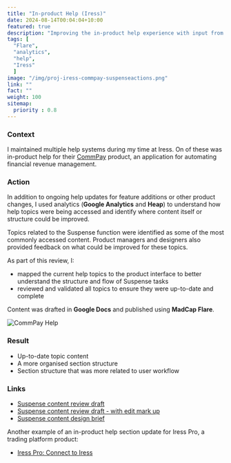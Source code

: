 ```yaml
---
title: "In-product Help (Iress)"
date: 2024-08-14T00:04:04+10:00
featured: true
description: "Improving the in-product help experience with input from analytics."
tags: [
  "Flare",
  "analytics",
  "help",
  "Iress"
  ]
image: "/img/proj-iress-commpay-suspenseactions.png"
link: ""
fact: ""
weight: 100
sitemap:
  priority : 0.8
---
```


### Context

I maintained multiple help systems during my time at Iress. On of these was in-product help for their [CommPay](https://www.iress.com/software/financial-advice/commpay/) product, an application for automating financial revenue management.

### Action

In addition to ongoing help updates for feature additions or other product changes, I used analytics (**Google Analytics** and **Heap**) to understand how help topics were being accessed and identify where content itself or structure could be improved. 

Topics related to the Suspense function were identified as some of the most commonly accessed content. Product managers and designers also provided feedback on what could be improved for these topics.

As part of this review, I:
- mapped the current help topics to the product interface to better understand the structure and flow of Suspense tasks
- reviewed and validated all topics to ensure they were up-to-date and complete

Content was drafted in **Google Docs** and published using **MadCap Flare**.

![CommPay Help](/img/proj-iress-commpay-suspenseactions.png)

### Result

- Up-to-date topic content
- A more organised section structure
- Section structure that was more related to user workflow

### Links

- [Suspense content review draft](/docs/CommPay_Suspense_Draft.pdf)
- [Suspense content review draft - with edit mark up](/docs/CommPay_Suspense_DraftMarked.pdf)
- [Suspense content design brief](/docs/CommPay_Suspense_ContentDesignBrief.pdf)

Another example of an in-product help section update for Iress Pro, a trading platform product:
- [Iress Pro: Connect to Iress](/docs/Iress_ConnectToIress_Draft.pdf)